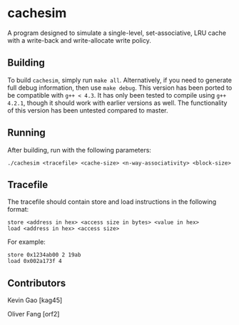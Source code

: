cachesim
========
A program designed to simulate a single-level, set-associative, LRU cache with a write-back and write-allocate write policy.

Building
--------
To build `cachesim`, simply run `make all`. Alternatively, if you need to generate full debug information, then use `make debug`. This version has been ported to be compatible with `g++ < 4.3`. It has only been tested to compile using `g++ 4.2.1`, though it should work with earlier versions as well. The functionality of this version has been untested compared to master.

Running
-------
After building, run with the following parameters:

    ./cachesim <tracefile> <cache-size> <n-way-associativity> <block-size>

Tracefile
---------
The tracefile should contain store and load instructions in the following format:

    store <address in hex> <access size in bytes> <value in hex>
    load <address in hex> <access size>

For example:

    store 0x1234ab00 2 19ab
    load 0x002a173f 4

Contributors
------------
Kevin Gao [kag45]

Oliver Fang [orf2]
